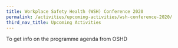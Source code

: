 ```yaml
---
title: Workplace Safety Health (WSH) Conference 2020
permalink: /activities/upcoming-activities/wsh-conference-2020/
third_nav_title: Upcoming Activities
---
```

To get info on the programme agenda from OSHD
